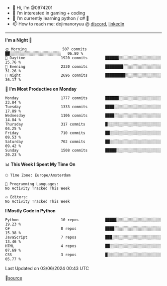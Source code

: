 - 👋 Hi, I’m @0974201
- 👀 I’m interested in gaming + coding
- 🌱 I’m currently learning python / c# 🐍
- 📫 How to reach me: dojimanoryuu @ [discord](https://discord.com "please let me know that you found me on github"), [linkedin](https://www.linkedin.com/in/sonprakiki/)  

<!---
0974201/0974201 is a ✨ special ✨ repository because its `README.md` (this file) appears on your GitHub profile.
You can click the Preview link to take a look at your changes.
--->

----
<!--START_SECTION:waka-->
**I'm a Night 🦉** 

```text
🌞 Morning                507 commits         ██░░░░░░░░░░░░░░░░░░░░░░░   06.80 % 
🌆 Daytime                1920 commits        ██████░░░░░░░░░░░░░░░░░░░   25.76 % 
🌃 Evening                2330 commits        ████████░░░░░░░░░░░░░░░░░   31.26 % 
🌙 Night                  2696 commits        █████████░░░░░░░░░░░░░░░░   36.17 % 
```
📅 **I'm Most Productive on Monday** 

```text
Monday                   1777 commits        ██████░░░░░░░░░░░░░░░░░░░   23.84 % 
Tuesday                  1333 commits        ████░░░░░░░░░░░░░░░░░░░░░   17.89 % 
Wednesday                1106 commits        ████░░░░░░░░░░░░░░░░░░░░░   14.84 % 
Thursday                 317 commits         █░░░░░░░░░░░░░░░░░░░░░░░░   04.25 % 
Friday                   710 commits         ██░░░░░░░░░░░░░░░░░░░░░░░   09.53 % 
Saturday                 702 commits         ██░░░░░░░░░░░░░░░░░░░░░░░   09.42 % 
Sunday                   1508 commits        █████░░░░░░░░░░░░░░░░░░░░   20.23 % 
```


📊 **This Week I Spent My Time On** 

```text
🕑︎ Time Zone: Europe/Amsterdam

💬 Programming Languages: 
No Activity Tracked This Week

🔥 Editors: 
No Activity Tracked This Week
```

**I Mostly Code in Python** 

```text
Python                   10 repos            █████░░░░░░░░░░░░░░░░░░░░   19.23 % 
C#                       8 repos             ████░░░░░░░░░░░░░░░░░░░░░   15.38 % 
JavaScript               7 repos             ███░░░░░░░░░░░░░░░░░░░░░░   13.46 % 
HTML                     4 repos             ██░░░░░░░░░░░░░░░░░░░░░░░   07.69 % 
CSS                      3 repos             █░░░░░░░░░░░░░░░░░░░░░░░░   05.77 % 
```




 Last Updated on 03/06/2024 00:43 UTC
<!--END_SECTION:waka-->
🔗[source](https://github.com/anmol098/waka-readme-stats/)

